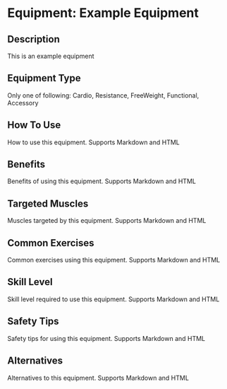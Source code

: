 # Equipment: Example Equipment

## Description
This is an example equipment

## Equipment Type
Only one of following: Cardio, Resistance, FreeWeight, Functional, Accessory

## How To Use
How to use this equipment. Supports Markdown and HTML

## Benefits
Benefits of using this equipment. Supports Markdown and HTML

## Targeted Muscles
Muscles targeted by this equipment. Supports Markdown and HTML

## Common Exercises
Common exercises using this equipment. Supports Markdown and HTML

## Skill Level
Skill level required to use this equipment. Supports Markdown and HTML

## Safety Tips
Safety tips for using this equipment. Supports Markdown and HTML

## Alternatives
Alternatives to this equipment. Supports Markdown and HTML

